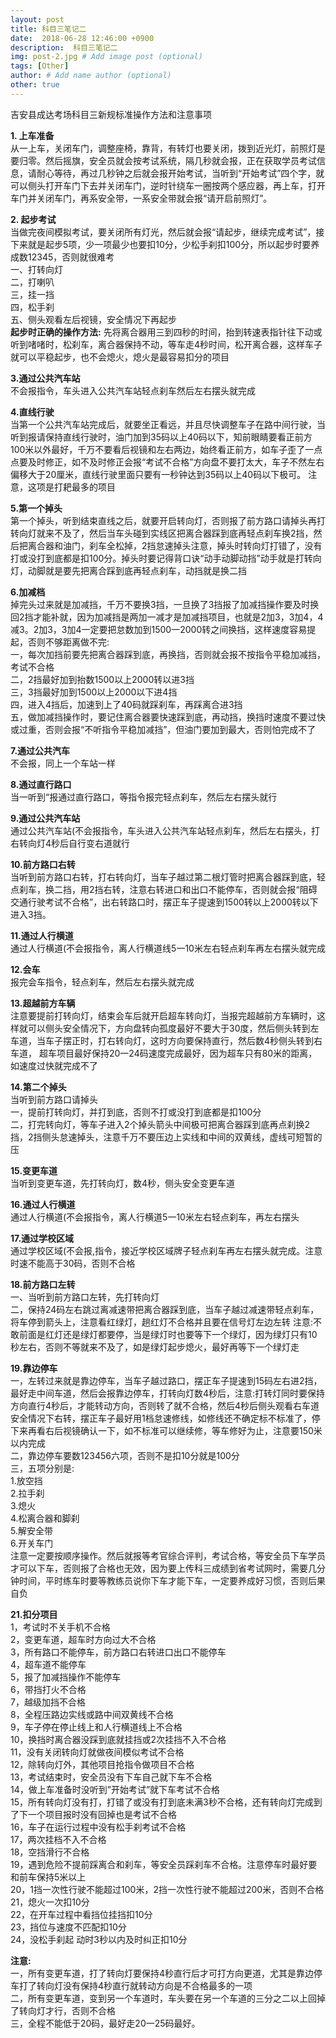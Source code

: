 ```yaml
---
layout: post
title: 科目三笔记二
date:  2018-06-28 12:46:00 +0900  
description:  科目三笔记二
img: post-2.jpg # Add image post (optional)
tags: [Other]
author: # Add name author (optional)
other: true
---
```



吉安县成达考场科目三新规标准操作方法和注意事项

**1. 上车准备**  <br>
从一上车，关闭车门，调整座椅，靠背，有转灯也要关闭，拨到近光灯，前照灯是要归零。然后摇旗，安全员就会按考试系统，隔几秒就会报，正在获取学员考试信息，请耐心等待，再过几秒钟之后就会报开始考试，当听到“开始考试”四个字，就可以侧头打开车门下去并关闭车门，逆时针绕车一圈按两个感应器，再上车，打开车门并关闭车门，再系安全带，一系安全带就会报“请开启前照灯”。

**2. 起步考试** <br>
当做完夜间模拟考试，要关闭所有灯光，然后就会报“请起步，继续完成考试”，接下来就是起步5项，少一项最少也要扣10分，少松手刹扣100分，所以起步时要养成数12345，否则就很难考 <br>
一、打转向灯 <br>
二，打喇叭 <br>
三，挂一挡 <br>
四，松手刹 <br>
五、侧头观看左后视镜，安全情况下再起步 <br>
**起步时正确的操作方法:** 先将离合器用三到四秒的时间，抬到转速表指针往下动或听到啫啫时，松刹车，离合器保持不动，等车走4秒时间，松开离合器，这样车子就可以平稳起步，也不会熄火，熄火是最容易扣分的项目

**3.通过公共汽车站**  <br>
不会报指令，车头进入公共汽车站轻点刹车然后左右摆头就完成

**4.直线行驶** <br>
当第一个公共汽车站完成后，就要坐正看远，并且尽快调整车子在路中间行驶，当听到报请保持直线行驶时，油门加到35码以上40码以下，知前眼睛要看正前方100米以外最好，千万不要看后视镜和左右两边，始终看正前方，如车子歪了一点点要及时修正，如不及时修正会报“考试不合格”方向盘不要打太大，车子不然左右偏移大于20厘米，直线行驶里面只要有一秒钟达到35码以上40码以下极可。
注意，这项是打耙最多的项目

**5.第一个掉头**  <br>
第一个掉头，听到结束直线之后，就要开启转向灯，否则报了前方路口请掉头再打转向灯就来不及了，然后当车头碰到实线区把离合器踩到底再轻点刹车换2挡，然后把离合器和油门，刹车全松掉，2挡怠速掉头注意，掉头时转向灯打错了，没有打或没打到底都是扣100分。掉头时要记得背口诀“动手动脚动挡”动手就是打转向灯，动脚就是要先把离合踩到底再轻点刹车，动挡就是换二挡

**6.加减档** <br>
掉完头过来就是加减挡，千万不要换3挡，一旦换了3挡报了加减挡操作要及时换回2挡才能补就，因为加减挡是两加一减才是加减挡项目，也就是2加3，3加4，4减3。2加3，3加4一定要把怠数加到1500一2000转之间换挡，这样速度容易提起，否则不够距离做不完:<br>
一，每次加挡前要先把离合器踩到底，再换挡，否则就会报不按指令平稳加减挡，考试不合格 <br>
二，2挡最好加到抬数1500以上2000转以进3挡 <br>
三，3挡最好加到1500以上2000以下进4挡 <br>
四，进入4挡后，加速到上了40码就踩刹车，再踩离合进3挡 <br>
五，做加减挡操作时，要记住离合器要快速踩到底，再动挡，换挡时速度不要过快或过重，否则会报“不听指令平稳加减挡”，但油门要加到最大，否则怕完成不了 <br>

**7.通过公共汽车**  <br>
不会报，同上一个车站一样

**8.通过直行路口** <br>
当一听到“报通过直行路口，等指令报完轻点刹车，然后左右摆头就行

**9.通过公共汽车站** <br>
通过公共汽车站(不会报指令，车头进入公共汽车站轻点刹车，然后左右摆头，打右转向灯4秒后自行变右道就行

**10.前方路口右转** <br>
当听到前方路口右转，打右转向灯，当车子越过第二根灯管时把离合器踩到底，轻点刹车，换二挡，用2挡右转，注意右转进口和出口不能停车，否则就会报“阻碍交通行驶考试不合格”，出右转路口时，摆正车子提速到1500转以上2000转以下进入3挡。

**11.通过人行横道** <br>
通过人行横道(不会报指令，离人行横道线5一10米左右轻点刹车再左右摆头就完成

**12.会车** <br>
报完会车指令，轻点刹车，然后左右摆头就完成

**13.超越前方车辆** <br>
注意要提前打转向灯，结束会车后就开启超车转向灯，当报完超越前方车辆时，这样就可以侧头安全情况下，方向盘转向孤度最好不要大于30度，然后侧头转到左车道，当车子摆正时，打右转向灯，这时方向要保持直行，然后数4秒侧头转到右车道， 超车项目最好保持20一24码速度完成最好，因为超车只有80米的距离，如速度过快就完成不了

**14.第二个掉头** <br>
当听到前方路口请掉头  <br>
一，提前打转向灯，并打到底，否则不打或没打到底都是扣100分 <br>
二，打完转向灯，等车子进入2个掉头箭头中间极可把离合器踩到底再点刹换2挡，2挡侧头怠速掉头，注意千万不要压边上实线和中间的双黄线，虚线可短暂的压 <br>

**15.变更车道** <br>
当听到变更车道，先打转向灯，数4秒，侧头安全变更车道

**16.通过人行横道**  <br>
通过人行横道(不会报指令，离人行横道5一10米左右轻点刹车，再左右摆头

**17.通过学校区域**  <br>
通过学校区域(不会报,指令，接近学校区域牌子轻点刹车再左右摆头就完成。注意时速不能高于30码，否则不合格

**18.前方路口左转** <br>
一、当听到前方路口左转，先打转向灯 <br>
二，保持24码左右跳过离减速带把离合器踩到底，当车子越过减速带轻点刹车，将车停到箭头上，注意看红绿灯，趟红灯不合格并且要在信号灯左边左转
注意:不敢前面是红灯还是绿灯都要停，当是绿灯时也要等下一个绿灯，因为绿灯只有10秒左右，否则不等就来不及了，如是绿灯起步熄火，最好再等下一个绿灯走

**19.靠边停车** <br>
一，左转过来就是靠边停车，当车子越过路口，摆正车子提速到15码左右进2挡，最好走中间车道，然后会报靠边停车，打转向灯数4秒后，注意:打转灯同时要保持方向直行4秒后，才能转动方向，否则转了就不合格，然后4秒后侧头观看右车道安全情况下右转，摆正车子最好用1档怠速修线，如修线还不确定标不标准了，停下来再看右后视镜确认一下，如不标准可以继续修，等车修好为止，注意要150米以内完成  <br>
二，靠边停车要数123456六项，否则不是扣10分就是100分  <br>
三，五项分别是: <br>
1.放空挡  <br>
2.拉手刹  <br>
3.熄火  <br>
4.松离合器和脚刹  <br>
5.解安全带  <br>
6.开关车门  <br>
注意一定要按顺序操作。然后就报等考官综合评判，考试合格，等安全员下车学员才可以下车，否则报了合格也无效，因为要上传科三成绩到省考试网时，需要几分钟时间，平时练车时要等教练员说你下车才能下车，一定要养成好习惯，否则后果自负

**21.扣分项目** <br>
1，考试时不关手机不合格 <br>
2，变更车道，超车时方向过大不合格 <br>
3，所有路口不能停车，前方路口右转进口出口不能停车 <br>
4，超车道不能停车 <br>
5，报了加减挡操作不能停车 <br>
6，带挡打火不合格 <br>
7，越级加挡不合格 <br>
8，全程压路边实线或路中间双黄线不合格 <br>
9，车子停在停止线上和人行横道线上不合格 <br>
10，换挡时离合器没踩到底就挂挡或2次挂挡不入不合格 <br>
11，没有关闭转向灯就做夜间模似考试不合格 <br>
12，除转向灯外，其他项目抢指令做项目不合格 <br>
13，考试结束时，安全员没有下车自己就下车不合格 <br>
14，做上车准备时没听到”开始考试”就下车考试不合格 <br>
15，所有转向灯没有打，打错了或没有打到底未满3秒不合格，还有转向灯完成到了下一个项目报时没有回掉也是考试不合格 <br>
16，车子在运行过程中没有松手刹考试不合格 <br>
17，两次挂档不入不合格 <br>
18，空挡滑行不合格 <br>
19，遇到危险不提前踩离合和刹车，等安全员踩刹车不合格。注意停车时最好要和前车保持5米以上 <br>
20，1挡一次性行驶不能超过100米，2挡一次性行驶不能超过200米，否则不合格 <br>
21，熄火一次扣10分 <br>
22，在开车过程中看挡位挂挡扣10分 <br>
23，挡位与速度不匹配扣10分 <br>
24，没松手刹起 动时3秒以内及时纠正扣10分 <br>

**注意:** <br>
一，所有变更车道，打了转向灯要保持4秒直行后才可打方向更道，尤其是靠边停车打了转向灯没有保持4秒直行就转动方向是不合格最多的一项 <br>
二，所有变更车道，变到另一个车道时，车头要在另一个车道的三分之二以上回掉了转向灯才行，否则不合格 <br>
三，全程不能低于20码，最好走20一25码最好。 <br>
